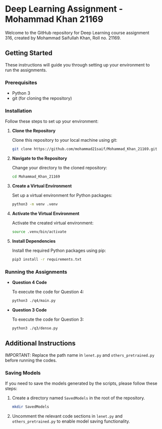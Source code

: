 # Deep Learning Assignment - Mohammad Khan 21169

Welcome to the GitHub repository for Deep Learning course assignment 316, created by Mohammad Saifullah Khan, Roll no. 21169.

## Getting Started

These instructions will guide you through setting up your environment to run the assignments.

### Prerequisites

- Python 3
- git (for cloning the repository)

### Installation

Follow these steps to set up your environment:

1. **Clone the Repository**

    Clone this repository to your local machine using git:

    ```bash
    git clone https://github.com/mohammad21saif/Mohammad_Khan_21169.git
    ```

2. **Navigate to the Repository**

    Change your directory to the cloned repository:

    ```bash
    cd Mohammad_Khan_21169
    ```

3. **Create a Virtual Environment**

    Set up a virtual environment for Python packages:

    ```bash
    python3 -m venv .venv
    ```

4. **Activate the Virtual Environment**

    Activate the created virtual environment:

    ```bash
    source .venv/bin/activate
    ```

5. **Install Dependencies**

    Install the required Python packages using pip:

    ```bash
    pip3 install -r requirements.txt
    ```

### Running the Assignments

- **Question 4 Code**

    To execute the code for Question 4:

    ```bash
    python3 ./q4/main.py
    ```

- **Question 3 Code**

    To execute the code for Question 3:

    ```bash
    python3 ./q3/dense.py
    ```

## Additional Instructions
IMPORTANT: Replace the path name in `lenet.py` and `others_pretrained.py` before running the codes.

### Saving Models

If you need to save the models generated by the scripts, please follow these steps:

1. Create a directory named `SavedModels` in the root of the repository.

    ```bash
    mkdir SavedModels
    ```

2. Uncomment the relevant code sections in `lenet.py` and `others_pretrained.py` to enable model saving functionality.


